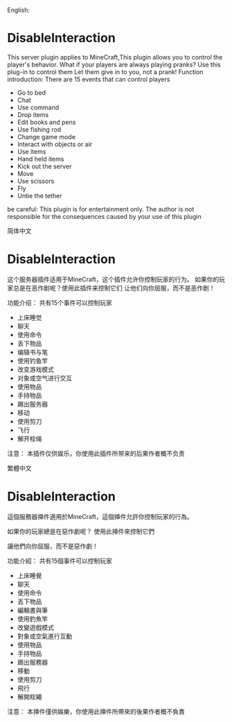 English:
# DisableInteraction
This server plugin applies to MineCraft,This plugin allows you to control the player's behavior.
What if your players are always playing pranks? Use this plug-in to control them
Let them give in to you, not a prank!
Function introduction:
There are 15 events that can control players
  - Go to bed
  - Chat
  - Use command
  - Drop items
  - Edit books and pens
  - Use fishing rod
  - Change game mode
  - Interact with objects or air
  - Use items
  - Hand held items
  - Kick out the server
  - Move
  - Use scissors
  - Fly
  - Untie the tether

be careful:
	This plugin is for entertainment only. The author is not responsible for the consequences caused by your use of this plugin

简体中文
# DisableInteraction
这个服务器插件适用于MineCraft，这个插件允许你控制玩家的行为。
如果你的玩家总是在恶作剧呢？使用此插件来控制它们
让他们向你屈服，而不是恶作剧！

功能介绍：
共有15个事件可以控制玩家
  - 上床睡觉
  - 聊天
  - 使用命令
  - 丢下物品
  - 编辑书与笔
  - 使用钓鱼竿
  - 改变游戏模式
  - 对象或空气进行交互
  - 使用物品
  - 手持物品
  - 踢出服务器
  - 移动
  - 使用剪刀
  - 飞行
  - 解开栓绳

注意：
  本插件仅供娱乐，你使用此插件所带来的后果作者概不负责

繁體中文

# DisableInteraction

這個服務器挿件適用於MineCraft，這個挿件允許你控制玩家的行為。

如果你的玩家總是在惡作劇呢？ 使用此挿件來控制它們

讓他們向你屈服，而不是惡作劇！



功能介紹：
共有15個事件可以控制玩家
  - 上床睡覺
  - 聊天
  - 使用命令
  - 丟下物品
  - 編輯書與筆
  - 使用釣魚竿
  - 改變遊戲模式
  - 對象或空氣進行互動
  - 使用物品
  - 手持物品
  - 踢出服務器
  - 移動
  - 使用剪刀
  - 飛行
  - 解開栓繩

注意：
  本挿件僅供娛樂，你使用此挿件所帶來的後果作者概不負責

